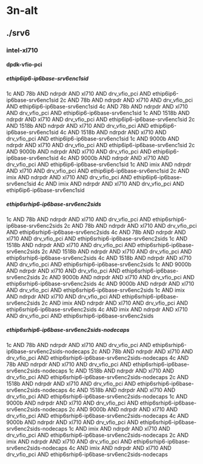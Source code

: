 # 3n-alt
## ./srv6
### intel-xl710
#### dpdk-vfio-pci
##### ethip6ip6-ip6base-srv6enc1sid
1c AND 78b AND ndrpdr AND xl710 AND drv_vfio_pci AND ethip6ip6-ip6base-srv6enc1sid
2c AND 78b AND ndrpdr AND xl710 AND drv_vfio_pci AND ethip6ip6-ip6base-srv6enc1sid
4c AND 78b AND ndrpdr AND xl710 AND drv_vfio_pci AND ethip6ip6-ip6base-srv6enc1sid
1c AND 1518b AND ndrpdr AND xl710 AND drv_vfio_pci AND ethip6ip6-ip6base-srv6enc1sid
2c AND 1518b AND ndrpdr AND xl710 AND drv_vfio_pci AND ethip6ip6-ip6base-srv6enc1sid
4c AND 1518b AND ndrpdr AND xl710 AND drv_vfio_pci AND ethip6ip6-ip6base-srv6enc1sid
1c AND 9000b AND ndrpdr AND xl710 AND drv_vfio_pci AND ethip6ip6-ip6base-srv6enc1sid
2c AND 9000b AND ndrpdr AND xl710 AND drv_vfio_pci AND ethip6ip6-ip6base-srv6enc1sid
4c AND 9000b AND ndrpdr AND xl710 AND drv_vfio_pci AND ethip6ip6-ip6base-srv6enc1sid
1c AND imix AND ndrpdr AND xl710 AND drv_vfio_pci AND ethip6ip6-ip6base-srv6enc1sid
2c AND imix AND ndrpdr AND xl710 AND drv_vfio_pci AND ethip6ip6-ip6base-srv6enc1sid
4c AND imix AND ndrpdr AND xl710 AND drv_vfio_pci AND ethip6ip6-ip6base-srv6enc1sid
##### ethip6srhip6-ip6base-srv6enc2sids
1c AND 78b AND ndrpdr AND xl710 AND drv_vfio_pci AND ethip6srhip6-ip6base-srv6enc2sids
2c AND 78b AND ndrpdr AND xl710 AND drv_vfio_pci AND ethip6srhip6-ip6base-srv6enc2sids
4c AND 78b AND ndrpdr AND xl710 AND drv_vfio_pci AND ethip6srhip6-ip6base-srv6enc2sids
1c AND 1518b AND ndrpdr AND xl710 AND drv_vfio_pci AND ethip6srhip6-ip6base-srv6enc2sids
2c AND 1518b AND ndrpdr AND xl710 AND drv_vfio_pci AND ethip6srhip6-ip6base-srv6enc2sids
4c AND 1518b AND ndrpdr AND xl710 AND drv_vfio_pci AND ethip6srhip6-ip6base-srv6enc2sids
1c AND 9000b AND ndrpdr AND xl710 AND drv_vfio_pci AND ethip6srhip6-ip6base-srv6enc2sids
2c AND 9000b AND ndrpdr AND xl710 AND drv_vfio_pci AND ethip6srhip6-ip6base-srv6enc2sids
4c AND 9000b AND ndrpdr AND xl710 AND drv_vfio_pci AND ethip6srhip6-ip6base-srv6enc2sids
1c AND imix AND ndrpdr AND xl710 AND drv_vfio_pci AND ethip6srhip6-ip6base-srv6enc2sids
2c AND imix AND ndrpdr AND xl710 AND drv_vfio_pci AND ethip6srhip6-ip6base-srv6enc2sids
4c AND imix AND ndrpdr AND xl710 AND drv_vfio_pci AND ethip6srhip6-ip6base-srv6enc2sids
##### ethip6srhip6-ip6base-srv6enc2sids-nodecaps
1c AND 78b AND ndrpdr AND xl710 AND drv_vfio_pci AND ethip6srhip6-ip6base-srv6enc2sids-nodecaps
2c AND 78b AND ndrpdr AND xl710 AND drv_vfio_pci AND ethip6srhip6-ip6base-srv6enc2sids-nodecaps
4c AND 78b AND ndrpdr AND xl710 AND drv_vfio_pci AND ethip6srhip6-ip6base-srv6enc2sids-nodecaps
1c AND 1518b AND ndrpdr AND xl710 AND drv_vfio_pci AND ethip6srhip6-ip6base-srv6enc2sids-nodecaps
2c AND 1518b AND ndrpdr AND xl710 AND drv_vfio_pci AND ethip6srhip6-ip6base-srv6enc2sids-nodecaps
4c AND 1518b AND ndrpdr AND xl710 AND drv_vfio_pci AND ethip6srhip6-ip6base-srv6enc2sids-nodecaps
1c AND 9000b AND ndrpdr AND xl710 AND drv_vfio_pci AND ethip6srhip6-ip6base-srv6enc2sids-nodecaps
2c AND 9000b AND ndrpdr AND xl710 AND drv_vfio_pci AND ethip6srhip6-ip6base-srv6enc2sids-nodecaps
4c AND 9000b AND ndrpdr AND xl710 AND drv_vfio_pci AND ethip6srhip6-ip6base-srv6enc2sids-nodecaps
1c AND imix AND ndrpdr AND xl710 AND drv_vfio_pci AND ethip6srhip6-ip6base-srv6enc2sids-nodecaps
2c AND imix AND ndrpdr AND xl710 AND drv_vfio_pci AND ethip6srhip6-ip6base-srv6enc2sids-nodecaps
4c AND imix AND ndrpdr AND xl710 AND drv_vfio_pci AND ethip6srhip6-ip6base-srv6enc2sids-nodecaps